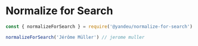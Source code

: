 # Normalize for Search

```js
const { normalizeForSearch } = require('@yandeu/normalize-for-search')

normalizeForSearch('Jérôme Müller') // jerome muller
```

